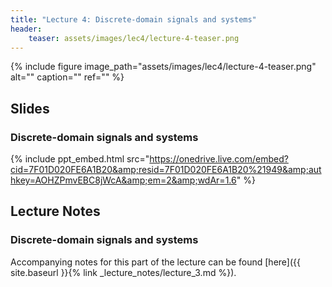 ```yaml
---
title: "Lecture 4: Discrete-domain signals and systems"
header:
    teaser: assets/images/lec4/lecture-4-teaser.png
---
```


{% include figure
image_path="assets/images/lec4/lecture-4-teaser.png"
alt="" caption="" ref=""
%}

## Slides


### Discrete-domain signals and systems

{% include ppt_embed.html
src="https://onedrive.live.com/embed?cid=7F01D020FE6A1B20&amp;resid=7F01D020FE6A1B20%21949&amp;authkey=AOHZPmvEBC8jWcA&amp;em=2&amp;wdAr=1.6" %}


## Lecture Notes

### Discrete-domain signals and systems 

Accompanying notes for this part of the lecture can be found [here]({{ site.baseurl }}{% link _lecture_notes/lecture_3.md %}).
